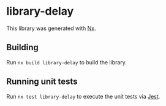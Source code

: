 # library-delay

This library was generated with [Nx](https://nx.dev).

## Building

Run `nx build library-delay` to build the library.

## Running unit tests

Run `nx test library-delay` to execute the unit tests via [Jest](https://jestjs.io).
